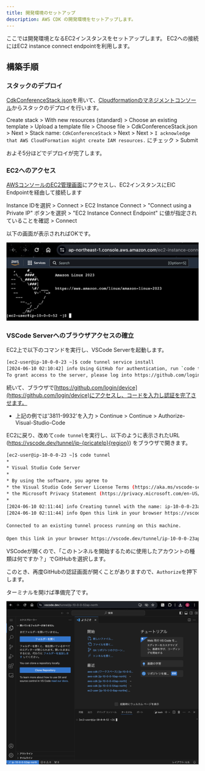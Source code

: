```yaml
---
title: 開発環境のセットアップ
description: AWS CDK の開発環境をセットアップします。
---
```


ここでは開発環境となるEC2インスタンスをセットアップします。
EC2への接続にはEC2 instance connect endpointを利用します。

## 構築手順

### スタックのデプロイ

[CdkConferenceStack.json](https://github.com/jaws-ug-cdk/cdk-conf-2024-contribute-workshop/blob/main/CdkConferenceStack.json)を用いて、[Cloudformationのマネジメントコンソール](https://console.aws.amazon.com/cloudformation/home#/stacks?filteringText=&filteringStatus=active&viewNested=true)からスタックのデプロイを行います。

Create stack > With new resources (standard) > Choose an existing template > Upload a template file > Choose file > CdkConferenceStack.json > Next > Stack name: `CdkConferenceStack` > Next > Next > `I acknowledge that AWS CloudFormation might create IAM resources.` にチェック > Submit

およそ5分ほどでデプロイが完了します。

### EC2へのアクセス

[AWSコンソールのEC2管理画面](https://console.aws.amazon.com/ec2/home#Instances:instanceState=running)にアクセスし、EC2インスタンスにEIC Endpointを経由して接続します

Instance IDを選択 > Connect > EC2 Instance Connect > "Connect using a Private IP" ボタンを選択 > "EC2 Instance Connect Endpoint" に値が指定されていることを確認 > Connect

以下の画面が表示されればOKです。

![EC2コンソール画面](../../../assets/ec2-console.png)

### VSCode Serverへのブラウザアクセスの確立

EC2上で以下のコマンドを実行し、VSCode Serverを起動します。

```sh
[ec2-user@ip-10-0-0-23 ~]$ code tunnel service install
[2024-06-10 02:10:42] info Using GitHub for authentication, run `code tunnel user login --provider <provider>` option to change this.
To grant access to the server, please log into https://github.com/login/device and use code 3811-9932
```

続いて、ブラウザで[https://github.com/login/device](https://github.com/login/device)にアクセスし、コードを入力し認証を完了させます。

- 上記の例では'3811-9932'を入力 > Continue > Continue > Authorize-Visual-Studio-Code

EC2に戻り、改めて`code tunnel`を実行し、以下のように表示されたURL (https://vscode.dev/tunnel/ip-{pricateIp}{region}) をブラウザで開きます。

```sh
[ec2-user@ip-10-0-0-23 ~]$ code tunnel
*
* Visual Studio Code Server
*
* By using the software, you agree to
* the Visual Studio Code Server License Terms (https://aka.ms/vscode-server-license) and
* the Microsoft Privacy Statement (https://privacy.microsoft.com/en-US/privacystatement).
*
[2024-06-10 02:11:44] info Creating tunnel with the name: ip-10-0-0-23ap-north
[2024-06-10 02:11:44] info Open this link in your browser https://vscode.dev/tunnel/ip-10-0-0-23ap-north

Connected to an existing tunnel process running on this machine.

Open this link in your browser https://vscode.dev/tunnel/ip-10-0-0-23ap-north
```

VSCodeが開くので、「このトンネルを開始するために使用したアカウントの種類は何ですか？」でGitHubを選択します。

このとき、再度GitHubの認証画面が開くことがありますので、`Authorize`を押下します。

ターミナルを開けば準備完了です。

![VSCode画面](../../../assets/vscode.png)
